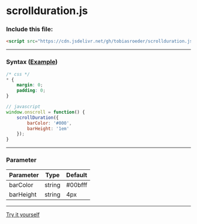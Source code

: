 # scrollduration.js

### Include this file:
``` html
<script src="https://cdn.jsdelivr.net/gh/tobiasroeder/scrollduration.js@1.0.0/js/scrollduration.min.js"></script>
```

---

### Syntax ([Example](https://codepen.io/tobiasroeder/pen/qePQXw))

``` css
/* css */
* {
	margin: 0;
	padding: 0;
}
```

``` javascript
// javascript
window.onscroll = function() {
	scrollDuration({
		barColor: '#000',
		barHeight: '1em'
	});
}
```

---

### Parameter
Parameter | Type | Default
--|--|--
barColor | string | #00bfff
barHeight | string | 4px

---

[Try it yourself](https://codepen.io/tobiasroeder/pen/qePQXw)
